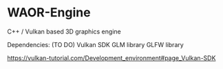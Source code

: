 # WAOR-Engine
C++ / Vulkan based 3D graphics engine

Dependencies: (TO DO)
  Vulkan SDK
  GLM library
  GLFW library

https://vulkan-tutorial.com/Development_environment#page_Vulkan-SDK
